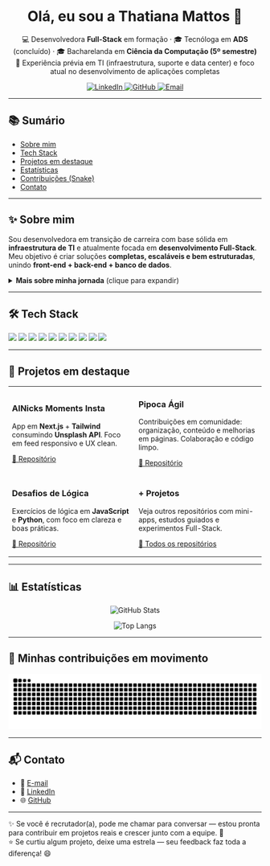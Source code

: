 <!-- HERO -->
<h1 align="center">Olá, eu sou a Thatiana Mattos 👋</h1>

<p align="center">
  💻 Desenvolvedora <b>Full-Stack</b> em formação · 🎓 Tecnóloga em <b>ADS</b> (concluído) · 🎓 Bacharelanda em <b>Ciência da Computação (5º semestre)</b><br/>
  🚀 Experiência prévia em TI (infraestrutura, suporte e data center) e foco atual no desenvolvimento de aplicações completas
</p>

<p align="center">
  <!-- botões -->
  <a href="https://www.linkedin.com/in/thatiana-mattos" target="_blank">
    <img src="https://img.shields.io/badge/LinkedIn-0A66C2?style=for-the-badge&logo=linkedin&logoColor=white" alt="LinkedIn"/>
  </a>
  <a href="https://github.com/ThatianaMattos" target="_blank">
    <img src="https://img.shields.io/badge/GitHub-111?style=for-the-badge&logo=github&logoColor=white" alt="GitHub"/>
  </a>
  <a href="mailto:thatianamattos25@gmail.com" target="_blank">
    <img src="https://img.shields.io/badge/Email-DB4437?style=for-the-badge&logo=gmail&logoColor=white" alt="Email"/>
  </a>
</p>

---

## 📚 Sumário
- [Sobre mim](#-sobre-mim)
- [Tech Stack](#-tech-stack)
- [Projetos em destaque](#-projetos-em-destaque)
- [Estatísticas](#-estatísticas)
- [Contribuições (Snake)](#-minhas-contribuições-em-movimento)
- [Contato](#-contato)

---

## ✨ Sobre mim
Sou desenvolvedora em transição de carreira com base sólida em **infraestrutura de TI** e atualmente focada em **desenvolvimento Full-Stack**.  
Meu objetivo é criar soluções **completas, escaláveis e bem estruturadas**, unindo **front-end + back-end + banco de dados**.

<details>
  <summary><b>Mais sobre minha jornada</b> (clique para expandir)</summary>

- 🎯 Objetivo: primeira oportunidade como <b>Desenvolvedora Full-Stack</b>  
- 🧠 Forte base em lógica (estudos com o <i>Método Mente Lógica</i>)  
- 🧩 20 anos de experiência prévia em TI — disciplina e organização de projetos  
- 🌱 Sempre aprendendo: cursos, bootcamps, projetos autorais e contribuição em comunidades  
</details>

---

## 🛠 Tech Stack
<p>
  <!-- Front -->
  <img src="https://img.shields.io/badge/HTML5-e34f26?logo=html5&logoColor=white&style=for-the-badge" />
  <img src="https://img.shields.io/badge/CSS3-1572B6?logo=css3&logoColor=white&style=for-the-badge" />
  <img src="https://img.shields.io/badge/JavaScript-f7df1e?logo=javascript&logoColor=222&style=for-the-badge" />
  <img src="https://img.shields.io/badge/React-20232a?logo=react&logoColor=61DAFB&style=for-the-badge" />
  <img src="https://img.shields.io/badge/Tailwind-0ea5e9?logo=tailwindcss&logoColor=white&style=for-the-badge" />
  <!-- Back -->
  <img src="https://img.shields.io/badge/Node.js-339933?logo=node.js&logoColor=white&style=for-the-badge" />
  <!-- DB -->
  <img src="https://img.shields.io/badge/MySQL-4479A1?logo=mysql&logoColor=white&style=for-the-badge" />
  <img src="https://img.shields.io/badge/PostgreSQL-4169E1?logo=postgresql&logoColor=white&style=for-the-badge" />
  <!-- Tools -->
  <img src="https://img.shields.io/badge/Git-F05033?logo=git&logoColor=white&style=for-the-badge" />
  <img src="https://img.shields.io/badge/GitHub-111?logo=github&logoColor=white&style=for-the-badge" />
</p>

---

## 📌 Projetos em destaque
<table>
  <tr>
    <td width="50%">
      <h3>AlNicks Moments Insta</h3>
      <p>App em <b>Next.js</b> + <b>Tailwind</b> consumindo <b>Unsplash API</b>. Foco em feed responsivo e UX clean.</p>
      <p>
        <a href="https://github.com/ThatianaMattos/AlNicks-Moments-Insta" target="_blank">🔗 Repositório</a>
      </p>
    </td>
    <td width="50%">
      <h3>Pipoca Ágil</h3>
      <p>Contribuições em comunidade: organização, conteúdo e melhorias em páginas. Colaboração e código limpo.</p>
      <p>
        <a href="https://github.com/ThatianaMattos/Pipoca-Agil" target="_blank">🔗 Repositório</a>
      </p>
    </td>
  </tr>
  <tr>
    <td width="50%">
      <h3>Desafios de Lógica</h3>
      <p>Exercícios de lógica em <b>JavaScript</b> e <b>Python</b>, com foco em clareza e boas práticas.</p>
      <p>
        <a href="https://github.com/ThatianaMattos/Desafios-Logica" target="_blank">🔗 Repositório</a>
      </p>
    </td>
    <td width="50%">
      <h3>+ Projetos</h3>
      <p>Veja outros repositórios com mini-apps, estudos guiados e experimentos Full-Stack.</p>
      <p>
        <a href="https://github.com/ThatianaMattos?tab=repositories" target="_blank">📂 Todos os repositórios</a>
      </p>
    </td>
  </tr>
</table>

---

## 📊 Estatísticas
<div align="center">

<img 
  src="https://github-readme-stats.vercel.app/api?username=ThatianaMattos&show_icons=true&theme=radical&include_all_commits=true&count_private=true&hide_border=true" 
  alt="GitHub Stats"
/>

<img 
  src="https://github-readme-stats.vercel.app/api/top-langs/?username=ThatianaMattos&layout=compact&theme=radical&hide_border=true&hide=C,C%2B%2B,Cython,SWIG,PowerShell" 
  alt="Top Langs"
/>

</div>

---

## 🐍 Minhas contribuições em movimento
<picture>
  <source media="(prefers-color-scheme: dark)" srcset="https://raw.githubusercontent.com/ThatianaMattos/ThatianaMattos/output/github-contribution-grid-snake-dark.svg">
  <img alt="snake animation" src="https://raw.githubusercontent.com/ThatianaMattos/ThatianaMattos/output/github-contribution-grid-snake.svg">
</picture>

---

## 📬 Contato
- 📧 <a href="mailto:thatianamattos25@gmail.com" target="_blank">E-mail</a>  
- 💼 <a href="https://www.linkedin.com/in/thatiana-mattos" target="_blank">LinkedIn</a>  
- 🌐 <a href="https://github.com/ThatianaMattos" target="_blank">GitHub</a>  

---

✨ Se você é recrutador(a), pode me chamar para conversar — estou pronta para contribuir em projetos reais e crescer junto com a equipe. 🚀  
⭐ Se curtiu algum projeto, deixe uma estrela — seu feedback faz toda a diferença! 😄
